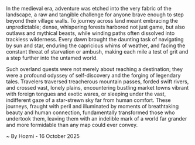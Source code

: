 
In the medieval era, adventure was etched into the very fabric of the landscape, a raw and tangible challenge for anyone brave enough to step beyond their village walls. To journey across land meant embracing the unpredictable; dense, whispering forests harbored not just game, but also outlaws and mythical beasts, while winding paths often dissolved into trackless wilderness. Every dawn brought the daunting task of navigating by sun and star, enduring the capricious whims of weather, and facing the constant threat of starvation or ambush, making each mile a test of grit and a step further into the untamed world.

Such overland quests were not merely about reaching a destination; they were a profound odyssey of self-discovery and the forging of legendary tales. Travelers traversed treacherous mountain passes, forded swift rivers, and crossed vast, lonely plains, encountering bustling market towns vibrant with foreign tongues and exotic wares, or sleeping under the vast, indifferent gaze of a star-strewn sky far from human comfort. These journeys, fraught with peril and illuminated by moments of breathtaking beauty and human connection, fundamentally transformed those who undertook them, leaving them with an indelible mark of a world far grander and more formidable than any map could ever convey.

~ By Hozmi - 16 October 2025
